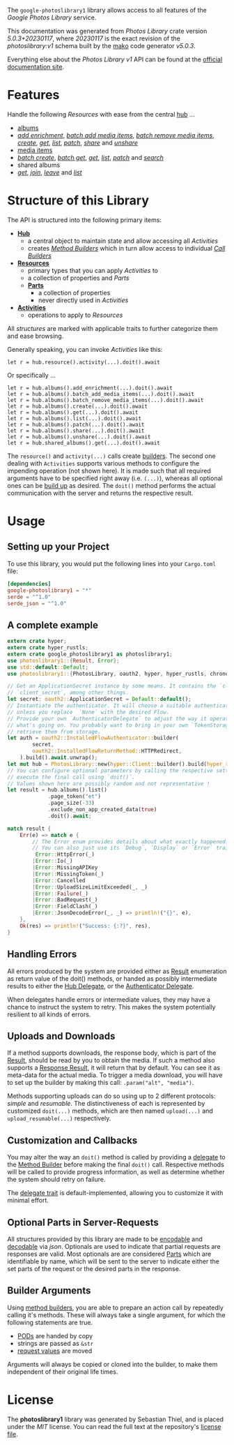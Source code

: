 <!---
DO NOT EDIT !
This file was generated automatically from 'src/generator/templates/api/README.md.mako'
DO NOT EDIT !
-->
The `google-photoslibrary1` library allows access to all features of the *Google Photos Library* service.

This documentation was generated from *Photos Library* crate version *5.0.3+20230117*, where *20230117* is the exact revision of the *photoslibrary:v1* schema built by the [mako](http://www.makotemplates.org/) code generator *v5.0.3*.

Everything else about the *Photos Library* *v1* API can be found at the
[official documentation site](https://developers.google.com/photos/).
# Features

Handle the following *Resources* with ease from the central [hub](https://docs.rs/google-photoslibrary1/5.0.3+20230117/google_photoslibrary1/PhotosLibrary) ...

* [albums](https://docs.rs/google-photoslibrary1/5.0.3+20230117/google_photoslibrary1/api::Album)
 * [*add enrichment*](https://docs.rs/google-photoslibrary1/5.0.3+20230117/google_photoslibrary1/api::AlbumAddEnrichmentCall), [*batch add media items*](https://docs.rs/google-photoslibrary1/5.0.3+20230117/google_photoslibrary1/api::AlbumBatchAddMediaItemCall), [*batch remove media items*](https://docs.rs/google-photoslibrary1/5.0.3+20230117/google_photoslibrary1/api::AlbumBatchRemoveMediaItemCall), [*create*](https://docs.rs/google-photoslibrary1/5.0.3+20230117/google_photoslibrary1/api::AlbumCreateCall), [*get*](https://docs.rs/google-photoslibrary1/5.0.3+20230117/google_photoslibrary1/api::AlbumGetCall), [*list*](https://docs.rs/google-photoslibrary1/5.0.3+20230117/google_photoslibrary1/api::AlbumListCall), [*patch*](https://docs.rs/google-photoslibrary1/5.0.3+20230117/google_photoslibrary1/api::AlbumPatchCall), [*share*](https://docs.rs/google-photoslibrary1/5.0.3+20230117/google_photoslibrary1/api::AlbumShareCall) and [*unshare*](https://docs.rs/google-photoslibrary1/5.0.3+20230117/google_photoslibrary1/api::AlbumUnshareCall)
* [media items](https://docs.rs/google-photoslibrary1/5.0.3+20230117/google_photoslibrary1/api::MediaItem)
 * [*batch create*](https://docs.rs/google-photoslibrary1/5.0.3+20230117/google_photoslibrary1/api::MediaItemBatchCreateCall), [*batch get*](https://docs.rs/google-photoslibrary1/5.0.3+20230117/google_photoslibrary1/api::MediaItemBatchGetCall), [*get*](https://docs.rs/google-photoslibrary1/5.0.3+20230117/google_photoslibrary1/api::MediaItemGetCall), [*list*](https://docs.rs/google-photoslibrary1/5.0.3+20230117/google_photoslibrary1/api::MediaItemListCall), [*patch*](https://docs.rs/google-photoslibrary1/5.0.3+20230117/google_photoslibrary1/api::MediaItemPatchCall) and [*search*](https://docs.rs/google-photoslibrary1/5.0.3+20230117/google_photoslibrary1/api::MediaItemSearchCall)
* shared albums
 * [*get*](https://docs.rs/google-photoslibrary1/5.0.3+20230117/google_photoslibrary1/api::SharedAlbumGetCall), [*join*](https://docs.rs/google-photoslibrary1/5.0.3+20230117/google_photoslibrary1/api::SharedAlbumJoinCall), [*leave*](https://docs.rs/google-photoslibrary1/5.0.3+20230117/google_photoslibrary1/api::SharedAlbumLeaveCall) and [*list*](https://docs.rs/google-photoslibrary1/5.0.3+20230117/google_photoslibrary1/api::SharedAlbumListCall)




# Structure of this Library

The API is structured into the following primary items:

* **[Hub](https://docs.rs/google-photoslibrary1/5.0.3+20230117/google_photoslibrary1/PhotosLibrary)**
    * a central object to maintain state and allow accessing all *Activities*
    * creates [*Method Builders*](https://docs.rs/google-photoslibrary1/5.0.3+20230117/google_photoslibrary1/client::MethodsBuilder) which in turn
      allow access to individual [*Call Builders*](https://docs.rs/google-photoslibrary1/5.0.3+20230117/google_photoslibrary1/client::CallBuilder)
* **[Resources](https://docs.rs/google-photoslibrary1/5.0.3+20230117/google_photoslibrary1/client::Resource)**
    * primary types that you can apply *Activities* to
    * a collection of properties and *Parts*
    * **[Parts](https://docs.rs/google-photoslibrary1/5.0.3+20230117/google_photoslibrary1/client::Part)**
        * a collection of properties
        * never directly used in *Activities*
* **[Activities](https://docs.rs/google-photoslibrary1/5.0.3+20230117/google_photoslibrary1/client::CallBuilder)**
    * operations to apply to *Resources*

All *structures* are marked with applicable traits to further categorize them and ease browsing.

Generally speaking, you can invoke *Activities* like this:

```Rust,ignore
let r = hub.resource().activity(...).doit().await
```

Or specifically ...

```ignore
let r = hub.albums().add_enrichment(...).doit().await
let r = hub.albums().batch_add_media_items(...).doit().await
let r = hub.albums().batch_remove_media_items(...).doit().await
let r = hub.albums().create(...).doit().await
let r = hub.albums().get(...).doit().await
let r = hub.albums().list(...).doit().await
let r = hub.albums().patch(...).doit().await
let r = hub.albums().share(...).doit().await
let r = hub.albums().unshare(...).doit().await
let r = hub.shared_albums().get(...).doit().await
```

The `resource()` and `activity(...)` calls create [builders][builder-pattern]. The second one dealing with `Activities`
supports various methods to configure the impending operation (not shown here). It is made such that all required arguments have to be
specified right away (i.e. `(...)`), whereas all optional ones can be [build up][builder-pattern] as desired.
The `doit()` method performs the actual communication with the server and returns the respective result.

# Usage

## Setting up your Project

To use this library, you would put the following lines into your `Cargo.toml` file:

```toml
[dependencies]
google-photoslibrary1 = "*"
serde = "^1.0"
serde_json = "^1.0"
```

## A complete example

```Rust
extern crate hyper;
extern crate hyper_rustls;
extern crate google_photoslibrary1 as photoslibrary1;
use photoslibrary1::{Result, Error};
use std::default::Default;
use photoslibrary1::{PhotosLibrary, oauth2, hyper, hyper_rustls, chrono, FieldMask};

// Get an ApplicationSecret instance by some means. It contains the `client_id` and
// `client_secret`, among other things.
let secret: oauth2::ApplicationSecret = Default::default();
// Instantiate the authenticator. It will choose a suitable authentication flow for you,
// unless you replace  `None` with the desired Flow.
// Provide your own `AuthenticatorDelegate` to adjust the way it operates and get feedback about
// what's going on. You probably want to bring in your own `TokenStorage` to persist tokens and
// retrieve them from storage.
let auth = oauth2::InstalledFlowAuthenticator::builder(
        secret,
        oauth2::InstalledFlowReturnMethod::HTTPRedirect,
    ).build().await.unwrap();
let mut hub = PhotosLibrary::new(hyper::Client::builder().build(hyper_rustls::HttpsConnectorBuilder::new().with_native_roots().https_or_http().enable_http1().build()), auth);
// You can configure optional parameters by calling the respective setters at will, and
// execute the final call using `doit()`.
// Values shown here are possibly random and not representative !
let result = hub.albums().list()
             .page_token("et")
             .page_size(-33)
             .exclude_non_app_created_data(true)
             .doit().await;

match result {
    Err(e) => match e {
        // The Error enum provides details about what exactly happened.
        // You can also just use its `Debug`, `Display` or `Error` traits
         Error::HttpError(_)
        |Error::Io(_)
        |Error::MissingAPIKey
        |Error::MissingToken(_)
        |Error::Cancelled
        |Error::UploadSizeLimitExceeded(_, _)
        |Error::Failure(_)
        |Error::BadRequest(_)
        |Error::FieldClash(_)
        |Error::JsonDecodeError(_, _) => println!("{}", e),
    },
    Ok(res) => println!("Success: {:?}", res),
}

```
## Handling Errors

All errors produced by the system are provided either as [Result](https://docs.rs/google-photoslibrary1/5.0.3+20230117/google_photoslibrary1/client::Result) enumeration as return value of
the doit() methods, or handed as possibly intermediate results to either the
[Hub Delegate](https://docs.rs/google-photoslibrary1/5.0.3+20230117/google_photoslibrary1/client::Delegate), or the [Authenticator Delegate](https://docs.rs/yup-oauth2/*/yup_oauth2/trait.AuthenticatorDelegate.html).

When delegates handle errors or intermediate values, they may have a chance to instruct the system to retry. This
makes the system potentially resilient to all kinds of errors.

## Uploads and Downloads
If a method supports downloads, the response body, which is part of the [Result](https://docs.rs/google-photoslibrary1/5.0.3+20230117/google_photoslibrary1/client::Result), should be
read by you to obtain the media.
If such a method also supports a [Response Result](https://docs.rs/google-photoslibrary1/5.0.3+20230117/google_photoslibrary1/client::ResponseResult), it will return that by default.
You can see it as meta-data for the actual media. To trigger a media download, you will have to set up the builder by making
this call: `.param("alt", "media")`.

Methods supporting uploads can do so using up to 2 different protocols:
*simple* and *resumable*. The distinctiveness of each is represented by customized
`doit(...)` methods, which are then named `upload(...)` and `upload_resumable(...)` respectively.

## Customization and Callbacks

You may alter the way an `doit()` method is called by providing a [delegate](https://docs.rs/google-photoslibrary1/5.0.3+20230117/google_photoslibrary1/client::Delegate) to the
[Method Builder](https://docs.rs/google-photoslibrary1/5.0.3+20230117/google_photoslibrary1/client::CallBuilder) before making the final `doit()` call.
Respective methods will be called to provide progress information, as well as determine whether the system should
retry on failure.

The [delegate trait](https://docs.rs/google-photoslibrary1/5.0.3+20230117/google_photoslibrary1/client::Delegate) is default-implemented, allowing you to customize it with minimal effort.

## Optional Parts in Server-Requests

All structures provided by this library are made to be [encodable](https://docs.rs/google-photoslibrary1/5.0.3+20230117/google_photoslibrary1/client::RequestValue) and
[decodable](https://docs.rs/google-photoslibrary1/5.0.3+20230117/google_photoslibrary1/client::ResponseResult) via *json*. Optionals are used to indicate that partial requests are responses
are valid.
Most optionals are are considered [Parts](https://docs.rs/google-photoslibrary1/5.0.3+20230117/google_photoslibrary1/client::Part) which are identifiable by name, which will be sent to
the server to indicate either the set parts of the request or the desired parts in the response.

## Builder Arguments

Using [method builders](https://docs.rs/google-photoslibrary1/5.0.3+20230117/google_photoslibrary1/client::CallBuilder), you are able to prepare an action call by repeatedly calling it's methods.
These will always take a single argument, for which the following statements are true.

* [PODs][wiki-pod] are handed by copy
* strings are passed as `&str`
* [request values](https://docs.rs/google-photoslibrary1/5.0.3+20230117/google_photoslibrary1/client::RequestValue) are moved

Arguments will always be copied or cloned into the builder, to make them independent of their original life times.

[wiki-pod]: http://en.wikipedia.org/wiki/Plain_old_data_structure
[builder-pattern]: http://en.wikipedia.org/wiki/Builder_pattern
[google-go-api]: https://github.com/google/google-api-go-client

# License
The **photoslibrary1** library was generated by Sebastian Thiel, and is placed
under the *MIT* license.
You can read the full text at the repository's [license file][repo-license].

[repo-license]: https://github.com/Byron/google-apis-rsblob/main/LICENSE.md

